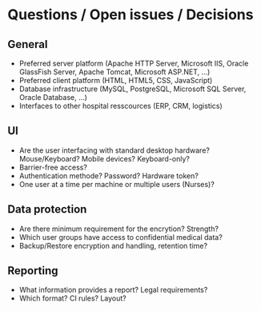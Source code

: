 Questions / Open issues / Decisions
===================================

General
-------
- Preferred server platform (Apache HTTP Server, Microsoft IIS, Oracle GlassFish 
  Server, Apache Tomcat, Microsoft ASP.NET, ...)
- Preferred client platform (HTML, HTML5, CSS, JavaScript)
- Database infrastructure (MySQL, PostgreSQL, Microsoft SQL Server, Oracle
  Database, ...)
- Interfaces to other hospital resscources (ERP, CRM, logistics)


UI
--
- Are the user interfacing with standard desktop hardware? Mouse/Keyboard?
  Mobile devices? Keyboard-only?
- Barrier-free access?
- Authentication methode? Password? Hardware token?
- One user at a time per machine or multiple users (Nurses)?


Data protection
---------------
- Are there minimum requirement for the encrytion? Strength?
- Which user groups have access to confidential medical data?
- Backup/Restore encryption and handling, retention time?


Reporting
---------
- What information provides a report? Legal requirements?
- Which format? CI rules? Layout?
